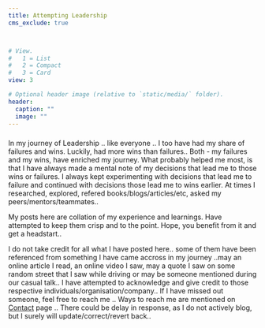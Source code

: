 ```yaml
---
title: Attempting Leadership
cms_exclude: true



# View.
#   1 = List
#   2 = Compact
#   3 = Card
view: 3

# Optional header image (relative to `static/media/` folder).
header:
  caption: ""
  image: ""
---
```

###
  In my journey of Leadership .. like everyone ..  I too have had my share of failures and wins. Luckily, had more wins than failures.. Both - my failures and my wins, have enriched my journey. What probably helped me most, is that I have always made a mental note of my decisions that lead me to those wins or failures. I always kept experimenting with decisions that lead me to failure and continued with decisions those lead me to wins earlier. At times I researched, explored, refered books/blogs/articles/etc, asked my peers/mentors/teammates.. 

  My posts here are collation of my experience and learnings. Have attempted to keep them crisp and to the point. Hope, you benefit from it and get a headstart.. 
  
  I do not take credit for all what I have posted here.. some of them have been referenced from something I have came accross in my journey ..may an online article I read, an online video I saw, may a quote I saw on some random street that I saw while driving or may be someone mentioned during our casual talk.. I have attempted to acknowledge and give credit to those respective individuals/organisation/company.. If I have missed out someone, feel free to reach me .. Ways to reach me are mentioned on [Contact](https://imrhythm.co.in/#contact) page .. There could be delay in response, as I do not actively blog, but I surely will update/correct/revert back..


